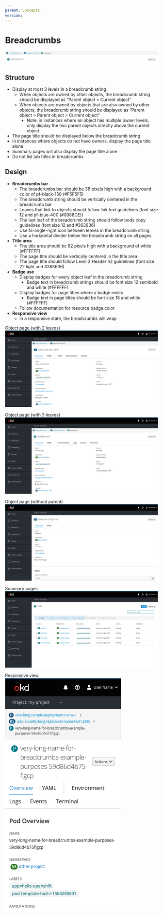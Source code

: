 ```yaml
---
parent: Concepts
version: 
---
```


# Breadcrumbs

![breadcrumbs](img/breadcrumbs.png)

## Structure
* Display at most 3 levels in a breadcrumb string
  * When objects are owned by other objects, the breadcrumb string should be displayed as “Parent object > Current object”
  * When objects are owned by objects that are also owned by other objects, the breadcrumb string should be displayed as “Parent object > Parent object > Current object”
    * Note: in instances where an object has multiple owner levels, only display the two parent objects directly above the current object
* The page title should be displayed below the breadcrumb string
* In instances where objects do not have owners, display the page title alone
* Summary pages will also display the page title alone
* Do not list tab titles in breadcrumbs

## Design
* **Breadcrumbs bar**
  * The breadcrumbs bar should be 38 pixels high with a background color of pf-black-150 (#F5F5F5)
  * The breadcrumb string should be vertically centered in the breadcrumb bar
  * Leaves that link to objects should follow link text guidelines (font size 12 and pf-blue-400 (#0088CE))
  * The last leaf of the breadcrumb string should follow body copy guidelines (font size 12 and #363636)
  * Use fa-angle-right icon between leaves in the breadcrumb string
  * Use a horizontal divider below the breadcrumb string on all pages
* **Title area**
  * The title area should be 82 pixels high with a background of white (#FFFFFF)
  * The page title should be vertically centered in the title area
  * The page title should follow Level 2 Header h2 guidelines (font size 22 light and #363636)
* **Badge use**
  * Display badges for every object leaf in the breadcrumb string
    * Badge text in breadcrumb strings should be font size 12 semibold and white (#FFFFFF)
  * Display badges for page titles where a badge exists
    * Badge text in page titles should be font size 18 and white (#FFFFFF)
  * Follow documentation for resource badge color
* **Responsive view**
  * In a responsive state, the breadcrumbs will wrap


Object page (with 2 leaves)
![two](img/two-leaves.png)

Object page (with 3 leaves)
![three](img/three-leaves.png)

Object page (without parent)
![no parent](img/no-parent.png)

Summary pages
![summary](img/summary.png)

Responsive view<br>
![responsive](img/responsive.png)
